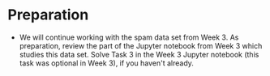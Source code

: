# Preparation
- We will continue working with the spam data set from Week 3. As preparation, review the part of the Jupyter notebook from Week 3 which studies this data set. Solve Task 3 in the Week 3 Jupyter notebook (this task was optional in Week 3), if you haven't already. 
